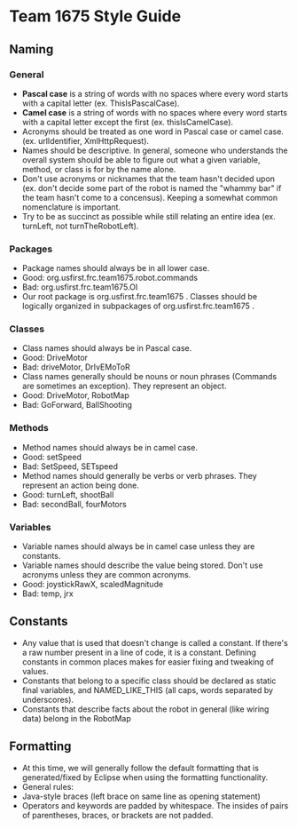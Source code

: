 # Team 1675 Style Guide
## Naming
### General
- **Pascal case** is a string of words with no spaces where every word starts with a capital letter (ex. ThisIsPascalCase).
- **Camel case** is a string of words with no spaces where every word starts with a capital letter except the first (ex. thisIsCamelCase).
- Acronyms should be treated as one word in Pascal case or camel case. (ex. urlIdentifier, XmlHttpRequest).
- Names should be descriptive. In general, someone who understands the overall system should be able to figure out what a given variable, method, or class is for by the name alone.
- Don't use acronyms or nicknames that the team hasn't decided upon (ex. don't decide some part of the robot is named the "whammy bar" if the team hasn't come to a concensus). Keeping a somewhat common nomenclature is important.
- Try to be as succinct as possible while still relating an entire idea (ex. turnLeft, not turnTheRobotLeft).

### Packages
- Package names should always be in all lower case.
 - Good: org.usfirst.frc.team1675.robot.commands
 - Bad: org.usfirst.frc.team1675.OI
- Our root package is org.usfirst.frc.team1675 . Classes should be logically organized in subpackages of org.usfirst.frc.team1675 .

### Classes
- Class names should always be in Pascal case.
 - Good: DriveMotor
 - Bad: driveMotor, DrIvEMoToR
- Class names generally should be nouns or noun phrases (Commands are sometimes an exception). They represent an object.
 - Good: DriveMotor, RobotMap
 - Bad: GoForward, BallShooting

### Methods
- Method names should always be in camel case.
 - Good: setSpeed
 - Bad: SetSpeed, SETspeed
- Method names should generally be verbs or verb phrases. They represent an action being done.
 - Good: turnLeft, shootBall
 - Bad: secondBall, fourMotors

### Variables
- Variable names should always be in camel case unless they are constants.
- Variable names should describe the value being stored. Don't use acronyms unless they are common acronyms.
 - Good: joystickRawX, scaledMagnitude
 - Bad: temp, jrx

## Constants
- Any value that is used that doesn't change is called a constant. If there's a raw number present in a line of code, it is a constant. Defining constants in common places makes for easier fixing and tweaking of values.
- Constants that belong to a specific class should be declared as static final variables, and NAMED_LIKE_THIS (all caps, words separated by underscores).
- Constants that describe facts about the robot in general (like wiring data) belong in the RobotMap <make this a link to the robot map source file>

## Formatting
- At this time, we will generally follow the default formatting that is generated/fixed by Eclipse when using the formatting functionality.
- General rules:
 - Java-style braces (left brace on same line as opening statement)
 - Operators and keywords are padded by whitespace. The insides of pairs of parentheses, braces, or brackets are not padded.
